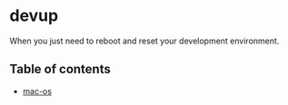 # devup

When you just need to reboot and reset your development environment.

## Table of contents

- [mac-os](./mac-os/README.md)
